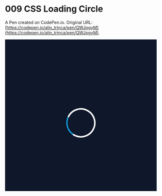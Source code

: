 # 009 CSS Loading Circle

A Pen created on CodePen.io. Original URL: [https://codepen.io/alin_trinca/pen/QWJpgyM](https://codepen.io/alin_trinca/pen/QWJpgyM).

![CSS Loading Circle Screenshot](css-loading-circle.jpg)
